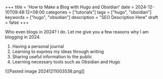 +++
title = 'How to Make a Blog with Hugo and Obsidian'
date = 2024-12-10T09:48:12+08:00
categories = ["tutorials"]
tags = ["hugo", "obsidian"]
keywords = ["hugo", "obsidian"]
description = "SEO Description Here"
draft = false
+++

Who even blogs in 2024? I do. Let me give you a few reasons why I am blogging in 2024.

1. Having a personal journal
2. Learning to express my ideas through writing
3. Sharing useful information to the public
4. Learning necessary tools such as Obsidian and Hugo 

![[Pasted image 20241211003538.png]]